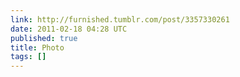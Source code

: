 ```yaml
---
link: http://furnished.tumblr.com/post/3357330261
date: 2011-02-18 04:28 UTC
published: true
title: Photo
tags: []
---
```



